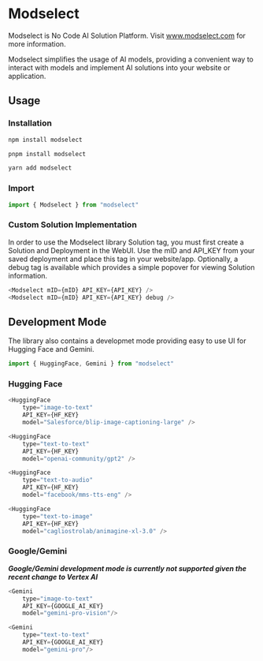 # Modselect

Modselect is No Code AI Solution Platform.  Visit www.modselect.com for more information.

Modselect simplifies the usage of AI models, providing a convenient way to interact with models and implement AI solutions into your website or application.

## Usage

### Installation
```bash
npm install modselect

pnpm install modselect

yarn add modselect
```

### Import
```javascript
import { Modselect } from "modselect"
```
### Custom Solution Implementation
In order to use the Modselect library Solution tag, you must first create a Solution and Deployment in the WebUI.  Use the mID and API_KEY from your saved deployment and place this tag in your website/app.  Optionally, a debug tag is available which provides a simple popover for viewing Solution information.
```javascript
<Modselect mID={mID} API_KEY={API_KEY} />
<Modselect mID={mID} API_KEY={API_KEY} debug />
```

## Development Mode

The library also contains a developmet mode providing easy to use UI for Hugging Face and Gemini.  

```javascript
import { HuggingFace, Gemini } from "modselect"
```

### Hugging Face
```javascript
<HuggingFace 
    type="image-to-text"
    API_KEY={HF_KEY}
    model="Salesforce/blip-image-captioning-large" />

<HuggingFace 
    type="text-to-text"
    API_KEY={HF_KEY}
    model="openai-community/gpt2" />

<HuggingFace 
    type="text-to-audio"
    API_KEY={HF_KEY}
    model="facebook/mms-tts-eng" />

<HuggingFace 
    type="text-to-image"
    API_KEY={HF_KEY}
    model="cagliostrolab/animagine-xl-3.0" />
```

### Google/Gemini
***Google/Gemini development mode is currently not supported given the recent change to Vertex AI***
```javascript
<Gemini 
    type="image-to-text"
    API_KEY={GOOGLE_AI_KEY}
    model="gemini-pro-vision"/>

<Gemini 
    type="text-to-text"
    API_KEY={GOOGLE_AI_KEY}
    model="gemini-pro"/>
```